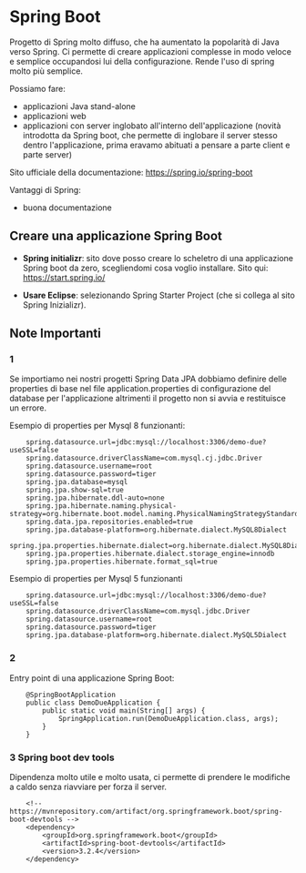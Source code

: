 # Spring Boot

Progetto di Spring molto diffuso, che ha aumentato la popolarità di Java verso Spring. Ci permette di creare applicazioni complesse in modo veloce e semplice occupandosi lui della configurazione. Rende l'uso di spring molto più semplice.

Possiamo fare:
- applicazioni Java stand-alone
- applicazioni web
- applicazioni con server inglobato all'interno dell'applicazione (novità introdotta da Spring boot, che permette di inglobare il server stesso dentro l'applicazione, prima eravamo abituati a pensare a parte client e parte server)

Sito ufficiale della documentazione: https://spring.io/spring-boot

Vantaggi di Spring:
- buona documentazione

## Creare una applicazione Spring Boot

- **Spring initializr**: sito dove posso creare lo scheletro di una applicazione Spring boot da zero, scegliendomi cosa voglio installare. Sito qui: https://start.spring.io/

- **Usare Eclipse**: selezionando Spring Starter Project (che si collega al sito Spring Inizializr).

## Note Importanti


### 1

Se importiamo nei nostri progetti Spring Data JPA dobbiamo definire delle properties di base nel file application.properties di configurazione del database per l'applicazione altrimenti il progetto non si avvia e restituisce un errore.

Esempio di properties per Mysql 8 funzionanti:

		spring.datasource.url=jdbc:mysql://localhost:3306/demo-due?useSSL=false
		spring.datasource.driverClassName=com.mysql.cj.jdbc.Driver
		spring.datasource.username=root
		spring.datasource.password=tiger
		spring.jpa.database=mysql
		spring.jpa.show-sql=true
		spring.jpa.hibernate.ddl-auto=none
		spring.jpa.hibernate.naming.physical-strategy=org.hibernate.boot.model.naming.PhysicalNamingStrategyStandardImpl
		spring.data.jpa.repositories.enabled=true
		spring.jpa.database-platform=org.hibernate.dialect.MySQL8Dialect
		spring.jpa.properties.hibernate.dialect=org.hibernate.dialect.MySQL8Dialect
		spring.jpa.properties.hibernate.dialect.storage_engine=innodb
		spring.jpa.properties.hibernate.format_sql=true

Esempio di properties per Mysql 5 funzionanti

		spring.datasource.url=jdbc:mysql://localhost:3306/demo-due?useSSL=false
		spring.datasource.driverClassName=com.mysql.jdbc.Driver
		spring.datasource.username=root
		spring.datasource.password=tiger
		spring.jpa.database-platform=org.hibernate.dialect.MySQL5Dialect

### 2

Entry point di una applicazione Spring Boot:

		@SpringBootApplication
		public class DemoDueApplication {
			public static void main(String[] args) {
				SpringApplication.run(DemoDueApplication.class, args);
			}
		}

### 3 Spring boot dev tools

Dipendenza molto utile e molto usata, ci permette di prendere le modifiche a caldo senza riavviare per forza il server.

		<!-- https://mvnrepository.com/artifact/org.springframework.boot/spring-boot-devtools -->
		<dependency>
    		<groupId>org.springframework.boot</groupId>
    		<artifactId>spring-boot-devtools</artifactId>
    		<version>3.2.4</version>
		</dependency>



